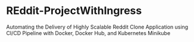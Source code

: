 # REddit-ProjectWithIngress
Automating the Delivery of Highly Scalable Reddit Clone Application using CI/CD Pipeline with Docker, Docker Hub, and Kubernetes Minikube
